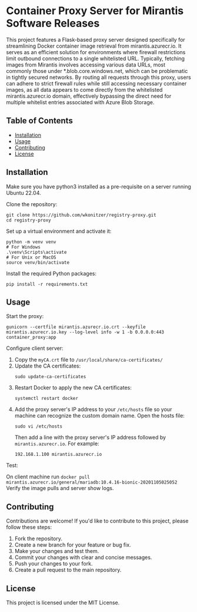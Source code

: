 # Container Proxy Server for Mirantis Software Releases

This project features a Flask-based proxy server designed specifically for streamlining Docker container image retrieval from mirantis.azurecr.io. It serves as an efficient solution for environments where firewall restrictions limit outbound connections to a single whitelisted URL. Typically, fetching images from Mirantis involves accessing various data URLs, most commonly those under \*.blob.core.windows.net, which can be problematic in tightly secured networks. By routing all requests through this proxy, users can adhere to strict firewall rules while still accessing necessary container images, as all data appears to come directly from the whitelisted mirantis.azurecr.io domain, effectively bypassing the direct need for multiple whitelist entries associated with Azure Blob Storage.

## Table of Contents

- [Installation](#installation)
- [Usage](#usage)
- [Contributing](#contributing)
- [License](#license)

## Installation

Make sure you have python3 installed as a pre-requisite on a server running Ubuntu 22.04.

Clone the repository:
```shell
git clone https://github.com/wkonitzer/registry-proxy.git
cd registry-proxy
```

Set up a virtual environment and activate it:

```shell
python -m venv venv
# For Windows
.\venv\Scripts\activate
# For Unix or MacOS
source venv/bin/activate
```

Install the required Python packages:
```shell
pip install -r requirements.txt
```

## Usage

Start the proxy:

```shell
gunicorn --certfile mirantis.azurecr.io.crt --keyfile mirantis.azurecr.io.key --log-level info -w 1 -b 0.0.0.0:443 container_proxy:app
```

Configure client server:

1. Copy the `myCA.crt` file to `/usr/local/share/ca-certificates/`
2. Update the CA certificates:
    ```shell
    sudo update-ca-certificates
    ```
3. Restart Docker to apply the new CA certificates:
    ```shell
    systemctl restart docker
    ```
4. Add the proxy server's IP address to your `/etc/hosts` file so your machine can recognize the custom domain name. Open the hosts file:
    ```shell
    sudo vi /etc/hosts
    ```
   Then add a line with the proxy server's IP address followed by `mirantis.azurecr.io`. For example:
    ```text
    192.168.1.100 mirantis.azurecr.io
    ```

Test:

On client machine run `docker pull mirantis.azurecr.io/general/mariadb:10.4.16-bionic-20201105025052`
Verify the image pulls and server show logs.

## Contributing

Contributions are welcome! If you'd like to contribute to this project, please follow these steps:

1. Fork the repository.
2. Create a new branch for your feature or bug fix.
3. Make your changes and test them.
4. Commit your changes with clear and concise messages.
5. Push your changes to your fork.
6. Create a pull request to the main repository.

## License

This project is licensed under the MIT License.
